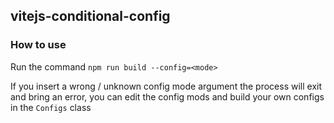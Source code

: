 ## vitejs-conditional-config

### How to use

Run the command ``npm run build --config=<mode>``

If you insert a wrong / unknown config mode argument the process will exit and bring an error, you can edit the config mods and build your own configs in the ``Configs`` class
